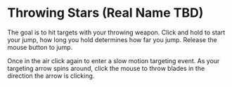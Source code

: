 # Throwing Stars (Real Name TBD)

The goal is to hit targets with your throwing weapon.
Click and hold to start your jump, how long you hold determines how far you jump.
Release the mouse button to jump.

Once in the air click again to enter a slow motion targeting event. As your targeting arrow spins around, click the mouse to throw blades in the direction the arrow is clicking.